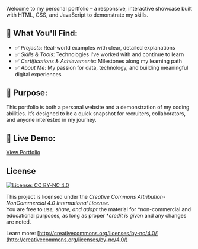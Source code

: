 Welcome to my personal portfolio – a responsive, interactive showcase built with HTML, CSS, and JavaScript to demonstrate my skills.

## 🚀 What You'll Find:
- ✅ *Projects*: Real-world examples with clear, detailed explanations
- ✅ *Skills & Tools*: Technologies I've worked with and continue to learn
- ✅ *Certifications & Achievements*: Milestones along my learning path
- ✅ *About Me*: My passion for data, technology, and building meaningful digital experiences

## 📌 Purpose:
This portfolio is both a personal website and a demonstration of my coding abilities. It’s designed to be a quick snapshot for recruiters, collaborators, and anyone interested in my journey.

## 🔗 Live Demo:
[View Portfolio](https://ompatel01.github.io/Portfolio/) 

## License

[![License: CC BY-NC 4.0](https://licensebuttons.net/l/by-nc/4.0/88x31.png)](http://creativecommons.org/licenses/by-nc/4.0/)

This project is licensed under the *Creative Commons Attribution-NonCommercial 4.0 International License*.  
You are free to *use, share, and adapt* the material for *non-commercial and educational purposes, as long as proper **credit is given* and any changes are noted.

Learn more: [http://creativecommons.org/licenses/by-nc/4.0/](http://creativecommons.org/licenses/by-nc/4.0/)
